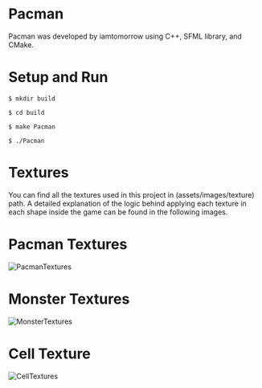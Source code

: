 # Pacman
Pacman was developed by iamtomorrow using C++, SFML library, and CMake.

# Setup and Run
```
$ mkdir build
```
```
$ cd build
```
```
$ make Pacman
```
```
$ ./Pacman
```

# Textures
You can find all the textures used in this project in (assets/images/texture) path. A detailed explanation of the logic behind applying each texture in each shape inside the game can be found in the following images.

# Pacman Textures
![PacmanTextures](https://github.com/iamtomorrow/Pacman/assets/72582696/6fdad860-0447-471b-8772-c80af0cd784a)

# Monster Textures
![MonsterTextures](https://github.com/iamtomorrow/Pacman/assets/72582696/c300fa44-5105-4e07-bb0b-4c9f59149758)

# Cell Texture
![CellTextures](https://github.com/iamtomorrow/Pacman/assets/72582696/dcc96981-68f6-4e67-97b5-b7e85566575c)
